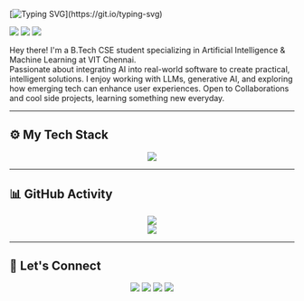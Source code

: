 [![Typing SVG](https://readme-typing-svg.herokuapp.com?size=30&color=FFFFFF&center=true&vCenter=true&lines=Hey%2C+I'm+Tharanesh!)](https://git.io/typing-svg)

<p align="left"> 
 <img src="https://img.shields.io/github/followers/TharaneshA?color=00C4FF&label=Followers" />
 <img src="https://img.shields.io/github/stars/TharaneshA?style=flat&color=00C4FF" />
 <img src="https://komarev.com/ghpvc/?username=TharaneshA&color=00C4FF&style=flat" />
</p>

Hey there! I'm a B.Tech CSE student specializing in Artificial Intelligence & Machine Learning at VIT Chennai.  
Passionate about integrating AI into real-world software to create practical, intelligent solutions. I enjoy working with LLMs, generative AI, and exploring how emerging tech can enhance user experiences. Open to Collaborations and cool side projects, learning something new everyday.

---

## ⚙️ My Tech Stack

<p align="center">
  <a href="https://skillicons.dev">
    <img src="https://skillicons.dev/icons?i=py,cpp,java,tensorflow,pytorch,docker,aws,fastapi,git,github,windows,discord,linux,opencv,html,css,figma&perline=9" />
  </a>
</p>

---

## 📊 GitHub Activity

<p align="center">
  <img src="https://github-readme-stats.vercel.app/api?username=TharaneshA&show_icons=true&theme=tokyonight" />
  <br />
  <img src="https://github-readme-activity-graph.vercel.app/graph?username=TharaneshA&theme=tokyo-night" />
</p>

---

## 🤝 Let's Connect

<p align="center">
  <a href="mailto:tharanesh2k5@gmail.com"><img src="https://img.shields.io/badge/Gmail-D14836?style=flat&logo=gmail&logoColor=white" /></a>
  <a href="https://www.linkedin.com/in/tharanesh-a-9a3859244/"><img src="https://img.shields.io/badge/LinkedIn-0A66C2?style=flat&logo=linkedin&logoColor=white" /></a>
  <a href="https://kaggle.com/TharaneshA"><img src="https://img.shields.io/badge/Kaggle-20BEFF?style=flat&logo=kaggle&logoColor=white" /></a>
  <a href="https://github.com/TharaneshA"><img src="https://img.shields.io/badge/GitHub-000?style=flat&logo=github&logoColor=white" /></a>
</p>

